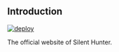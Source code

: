 ## Introduction

[![deploy](https://github.com/silenthunter0814/silenthunter0814.github.io/actions/workflows/deploy.yml/badge.svg)](https://github.com/silenthunter0814/silenthunter0814.github.io/actions/workflows/deploy.yml)

The official website of Silent Hunter.

